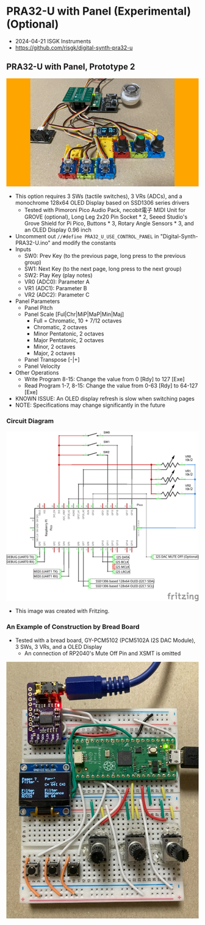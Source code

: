 # PRA32-U with Panel (Experimental) (Optional)

- 2024-04-21 ISGK Instruments
- <https://github.com/risgk/digital-synth-pra32-u>


## PRA32-U with Panel, Prototype 2

![PRA32-U with Panel (Grove System)](./pra32-u-with-panel-grove-system.jpg)

- This option requires 3 SWs (tactile switches), 3 VRs (ADCs), and a monochrome 128x64 OLED Display based on SSD1306 series drivers
    - Tested with Pimoroni Pico Audio Pack, necobit電子 MIDI Unit for GROVE (optional), Long Leg 2x20 Pin Socket * 2, Seeed Studio's Grove Shield for Pi Pico, Buttons * 3, Rotary Angle Sensors * 3, and an OLED Display 0.96 inch
- Uncomment out `//#define PRA32_U_USE_CONTROL_PANEL` in "Digital-Synth-PRA32-U.ino" and modify the constants
- Inputs
    - SW0: Prev Key (to the previous page, long press to the previous group)
    - SW1: Next Key (to the next page, long press to the next group)
    - SW2: Play Key (play notes)
    - VR0 (ADC0): Parameter A
    - VR1 (ADC1): Parameter B
    - VR2 (ADC2): Parameter C
- Panel Parameters
    - Panel Pitch
    - Panel Scale [Ful|Chr|MiP|MaP|Min|Maj]
        - Full = Chromatic, 10 + 7/12 octaves
        - Chromatic, 2 octaves
        - Minor Pentatonic, 2 octaves
        - Major Pentatonic, 2 octaves
        - Minor, 2 octaves
        - Major, 2 octaves
    - Panel Transpose [-|+]
    - Panel Velocity
- Other Operations
    - Write Program 8-15: Change the value from 0 [Rdy] to 127 [Exe]
    - Read Program 1-7, 8-15: Change the value from 0-63 [Rdy] to 64-127 [Exe]
- KNOWN ISSUE: An OLED display refresh is slow when switching pages
- NOTE: Specifications may change significantly in the future


### Circuit Diagram

![Circuit Diagram](./pra32-u-with-panel-circuit-diagram.png)

- This image was created with Fritzing.

### An Example of Construction by Bread Board

- Tested with a bread board, GY-PCM5102 (PCM5102A I2S DAC Module), 3 SWs, 3 VRs, and a OLED Display
    - An connection of RP2040's Mute Off Pin and XSMT is omitted

![PRA32-U with Panel (Bread Board)](./pra32-u-with-panel-bread-board.jpg)
